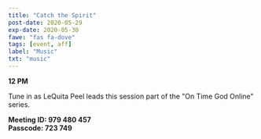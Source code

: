 ```yaml
---
title: "Catch the Spirit"
post-date: 2020-05-29
exp-date: 2020-05-30
fawe: "fas fa-dove"
tags: [event, aff]
label: "Music"
txt: "music"
---
```

**12 PM**

Tune in as LeQuita Peel leads this session part of the "On Time God Online" series.

**Meeting ID: 979 480 457**
<br>
**Passcode: 723 749**